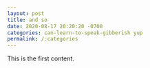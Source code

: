 ```yaml
---
layout: post
title: and so
date: 2020-08-17 20:20:20 -0700
categories: can-learn-to-speak-gibberish yup
permalink: /:categories
---
```

This is the first content.

